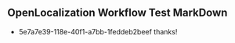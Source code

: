 ## OpenLocalization Workflow Test MarkDown
* 5e7a7e39-118e-40f1-a7bb-1feddeb2beef 
thanks!<!--HONumber=Mar16_HO1-->
